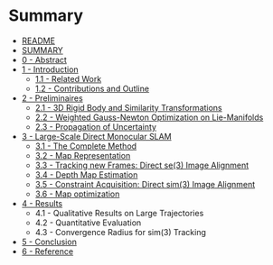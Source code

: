 # Summary

* [README](README.md)
* [SUMMARY](chapter1.md)
* [0 - Abstract](abstract.md)
* [1 - Introduction](introduction.md)
  * [1.1 - Related Work  ](introduction/1.1-relatedwork.md)
  * [1.2 - Contributions and Outline](introduction/1.2-contributions-and-outline.md)
* [2 - Preliminaires](preliminaires.md)
  * [2.1 - 3D Rigid Body and Similarity Transformations](preliminaires/2.1-3d-rigid-body-and-similarity-transformations.md)
  * [2.2 - Weighted Gauss-Newton Optimization on Lie-Manifolds](preliminaires/2.2-weighted-gauss-newton-optimization-on-lie-manifolds.md)
  * [2.3 - Propagation of Uncertainty](preliminaires/2.3-propagation-of-uncertainty.md)
* [3 - Large-Scale Direct Monocular SLAM](large-scale-direct-monocular-slam.md)
  * [3.1 - The Complete Method](large-scale-direct-monocular-slam/3.1-the-complete-method.md)
  * [3.2 - Map Representation](large-scale-direct-monocular-slam/3.2-map-representation.md)
  * [3.3 - Tracking new Frames: Direct se\(3\) Image Alignment](large-scale-direct-monocular-slam/3.3-tracking-new-frames.md)
  * [3.4 - Depth Map Estimation](large-scale-direct-monocular-slam/3.4-depth-map-estimation.md)
  * [3.5 - Constraint Acquisition: Direct sim\(3\) Image Alignment](large-scale-direct-monocular-slam/3.5-constraint-acquisition.md)
  * [3.6 - Map optimization](large-scale-direct-monocular-slam/3.6-map-optimization.md)
* [4 - Results](results.md)
  * 4.1 - Qualitative Results on Large Trajectories
  * 4.2 - Quantitative Evaluation
  * 4.3 - Convergence Radius for sim\(3\) Tracking
* [5 - Conclusion](conclusion.md)
* [6 - Reference](reference.md)

